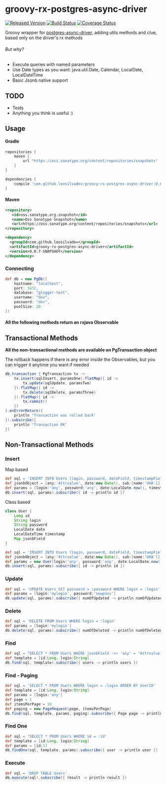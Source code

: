 # groovy-rx-postgres-async-driver
[![Released Version](https://img.shields.io/badge/Version-Released-blue.svg)](https://oss.sonatype.org/content/repositories/snapshots/com/github/leosilvadev/groovy-postgres-async-driver/) [![Build Status](https://travis-ci.org/leosilvadev/groovy-rx-postgres-async-driver.svg?branch=master)](https://travis-ci.org/leosilvadev/groovy-rx-postgres-async-driver) [![Coverage Status](https://coveralls.io/repos/github/leosilvadev/groovy-rx-postgres-async-driver/badge.svg?branch=master)](https://coveralls.io/github/leosilvadev/groovy-rx-postgres-async-driver?branch=master)


Groovy wrapper for <a href="https://github.com/alaisi/postgres-async-driver">postgres-async-driver<a>, adding utils methods and clue, based only on the driver's rx methods

###### But why?
- Execute queries with named parameters
- Use Date types as you want: java.util.Date, Calendar, LocalDate, LocalDateTime
- Basic Jsonb native support

## TODO
- Tests
- Anything you think is useful :)

## Usage

#### Gradle
```groovy
repositories {
    maven {
        url "https://oss.sonatype.org/content/repositories/snapshots"
    }
}

dependencies {
	compile 'com.github.leosilvadev:groovy-rx-postgres-async-driver:0.0.7-SNAPSHOT'
}
```

#### Maven
```xml
<repository>
   <id>oss.sonatype.org.snapshot</id>
   <name>Oss Sonatype Snapshot</name>
   <url>https://oss.sonatype.org/content/repositories/snapshots</url>
</repository>

<dependency>
  <groupId>com.github.leosilvadev</groupId>
  <artifactId>groovy-rx-postgres-async-driver</artifactId>
  <version>0.0.7-SNAPSHOT</version>
</dependency>
```

### Connecting
```groovy
def db = new PgDb([
	hostname: "localhost",
	port: 5432,
	database: "glogger-test",
	username: "dev",
	password: "dev",
	poolSize: 20
])
```

#### All the following methods return an rxjava Observable

## Transactional Methods
**All the non-transactional methods are available on PgTransaction object**

The rollback happens if there is any error inside the Observables, but you can trigger it anytime you want if needed
```groovy
db.transaction { PgTransaction tx ->
	tx.insert(sqlInsert, paramsOne).flatMap({ id ->
		tx.update(sqlUpdate, paramsTwo)
	}).flatMap({ id ->
		tx.delete(sqlDelete, paramsThree)
	}).flatMap({ id ->
		tx.commit()
	})
}.onErrorReturn({
	println 'Transaction was rolled back'
}).subscribe({
	println 'Transaction OK'
})
```

## Non-Transactional Methods

### Insert
Map based
```groovy
def sql = 'INSERT INTO Users (login, password, dateField, timestampField, jsonbField) VALUES (:login, :password, :date, :timestamp, :jsonbField)'
def jsonbObject = [any:'Attrvalue', date:new Date(), sub:[name:'UHA']]
def params = [login:'any', password:'any', date:LocalDate.now(), timestamp:LocalDateTime.now(), jsonbField:jsonbObject]
db.insert(sql, params).subscribe({ id -> println id })
```

Class based
```groovy
class User {
	Long id
	String login
	String password
	LocalDate date
	LocalDateTime timestamp
	Map jsonbField
}

def sql = 'INSERT INTO Users (login, password, dateField, timestampField, jsonbField) VALUES (:login, :password, :date, :timestamp, :jsonbField)'
def jsonbObject = [any:'Attrvalue', date:new Date(), sub:[name:'UHA']]
def params = new User(login:'any', password:'any', date:LocalDate.now(), timestamp:LocalDateTime.now(), jsonbField:jsonbObject)
db.insert(sql, params).subscribe({ id -> println id })
```

### Update
```groovy
def sql = 'UPDATE Users SET password = :password WHERE login = :login'
def params = [login:'mylogin', password:'newpass']
db.update(sql, params).subscribe({ numOfUpdated -> println numOfUpdated })
```

### Delete
```groovy
def sql = 'DELETE FROM Users WHERE login = :login'
def params = [login:'mylogin']
db.delete(sql, params).subscribe({ numOfDeleted -> println numOfDeleted })
```

### Find
```groovy
def sql = "SELECT * FROM Users WHERE jsonbField ->> 'any' = 'Attrvalue'"
def template = [id:Long, login:String]
db.find(sql, template).subscribe({ users -> println users })
```

### Find - Paging
```groovy
def sql = 'SELECT * FROM Users WHERE login = :login ORDER BY UserID'
def template = [id:Long, login:String]
def params = [login:'any']
def page = 1
def itemsPerPage = 10
def paging = new PageRequest(page, itemsPerPage)
db.find(sql, template, params, paging).subscribe({ Page page -> println page.items })
```

### Find One
```groovy
def sql = 'SELECT * FROM Users WHERE id = :id'
def template = [id:Long, login:String]
def params = [id:1]
db.findOne(sql, template, params).subscribe({ user -> println user })
```

### Execute
```groovy
def sql = 'DROP TABLE Users'
db.execute(sql).subscribe({ result -> println result })
```
